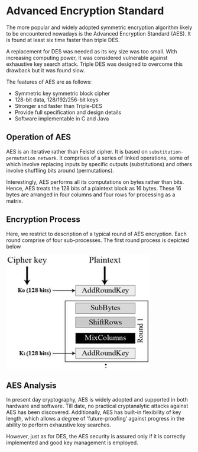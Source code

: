 # Advanced Encryption Standard
The more popular and widely adopted symmetric encryption algorithm likely to be encountered nowadays is the Advanced Encryption Standard (AES). It is found at least six time faster than triple DES.

A replacement for DES was needed as its key size was too small. With increasing computing power, it was considered vulnerable against exhaustive key search attack. Triple DES was designed to overcome this drawback but it was found slow.

The features of AES are as follows:

-   Symmetric key symmetric block cipher
-   128-bit data, 128/192/256-bit keys
-   Stronger and faster than Triple-DES
-   Provide full specification and design details
-   Software implementable in C and Java

## Operation of AES

AES is an iterative rather than Feistel cipher. It is based on `substitution-permutation network`. It comprises of a series of linked operations, some of which involve replacing inputs by specific outputs (substitutions) and others involve shuffling bits around (permutations).

Interestingly, AES performs all its computations on bytes rather than bits. Hence, AES treats the 128 bits of a plaintext block as 16 bytes. These 16 bytes are arranged in four columns and four rows for processing as a matrix.

## Encryption Process

Here, we restrict to description of a typical round of AES encryption. Each round comprise of four sub-processes. The first round process is depicted below

![Encryption](./aes_process.jpg)

## AES Analysis

In present day cryptography, AES is widely adopted and supported in both hardware and software. Till date, no practical cryptanalytic attacks against AES has been discovered. Additionally, AES has built-in flexibility of key length, which allows a degree of ‘future-proofing’ against progress in the ability to perform exhaustive key searches.

However, just as for DES, the AES security is assured only if it is correctly implemented and good key management is employed.
